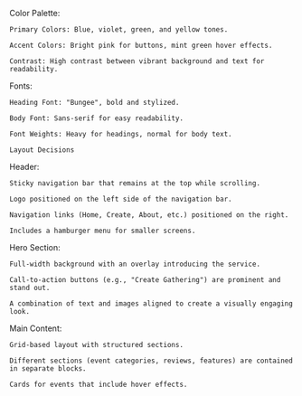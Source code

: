Color Palette:

    Primary Colors: Blue, violet, green, and yellow tones.

    Accent Colors: Bright pink for buttons, mint green hover effects.

    Contrast: High contrast between vibrant background and text for readability.

Fonts:

    Heading Font: "Bungee", bold and stylized.

    Body Font: Sans-serif for easy readability.

    Font Weights: Heavy for headings, normal for body text.

    Layout Decisions

Header:

    Sticky navigation bar that remains at the top while scrolling.

    Logo positioned on the left side of the navigation bar.

    Navigation links (Home, Create, About, etc.) positioned on the right.

    Includes a hamburger menu for smaller screens.

Hero Section:

    Full-width background with an overlay introducing the service.

    Call-to-action buttons (e.g., "Create Gathering") are prominent and stand out.

    A combination of text and images aligned to create a visually engaging look.

Main Content:

    Grid-based layout with structured sections.

    Different sections (event categories, reviews, features) are contained in separate blocks.

    Cards for events that include hover effects.
